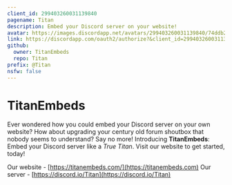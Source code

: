 ```yaml
---
client_id: 299403260031139840
pagename: Titan
description: Embed your Discord server on your website!
avatar: https://images.discordapp.net/avatars/299403260031139840/74ddb2dc7aea181b59056a2231b03d04.png
link: https://discordapp.com/oauth2/authorize?&client_id=299403260031139840&scope=bot&permissions=641195117
github:
  owner: TitanEmbeds
  repo: Titan
prefix: @Titan
nsfw: false
---
```

# TitanEmbeds
Ever wondered how you could embed your Discord server on your own website? How about upgrading your century old forum shoutbox that nobody seems to understand?
Say no more! Introducing **TitanEmbeds**: Embed your Discord server like a *True Titan*. Visit our website to get started, today!

Our website - [https://titanembeds.com/](https://titanembeds.com)
Our server - [https://discord.io/Titan](https://discord.io/Titan)

